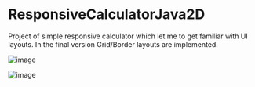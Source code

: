# ResponsiveCalculatorJava2D
Project of simple responsive calculator which let me to get familiar with UI layouts. In the final version Grid/Border layouts are implemented.


![image](https://user-images.githubusercontent.com/83671766/185736572-35d2a4d7-6d0c-486b-a140-e23e08b42274.png)


![image](https://user-images.githubusercontent.com/83671766/185736616-ff1dedf3-8674-4312-a3ba-c2a6bcc8671a.png)
